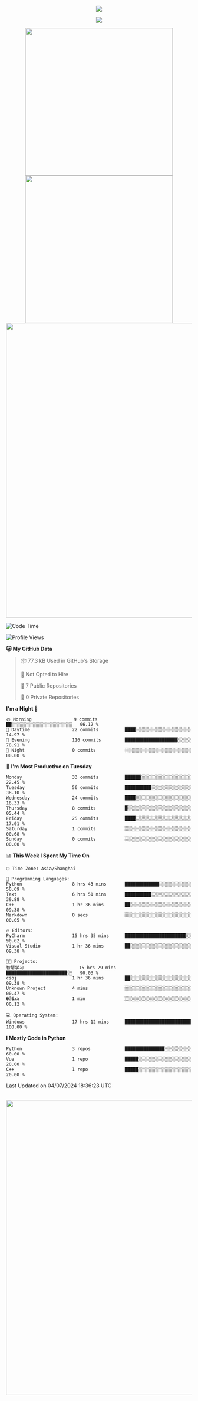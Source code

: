 <!-- header -->
<p align="center">
<img src="https://capsule-render.vercel.app/api?type=waving&color=timeGradient&height=300&&section=header&text=👋%20Hi&fontSize=90&fontAlign=50&fontAlignY=30&desc=I’m%20echoChalo&descAlign=50&descSize=30&descAlignY=60&animation=twinkling" />
</p>
<!--subheader -->
<p align="center">
<img src="https://readme-typing-svg.demolab.com?font=Montserrat&pause=1000&color=28F7E8&background=498FF600&center=true&vCenter=true&random=false&width=435&lines=Welcome+to+my+Github+profile+page!" />
</p>
<!-- data-->

<p align="center">
<img align="center" width="400" src="https://github-readme-stats.vercel.app/api?username=echoChalo&theme=github-compact" />
<img align="center" width="400" src="https://streak-stats.demolab.com?user=echoChalo&theme=tokyonight-duo&hide_border=true" />
<br/>
<img  width="800" align="center" src="https://github-readme-stats.vercel.app/api/wakatime?username=echoChalo&theme=transparent&hide_border=true&layout=compact&langs_count=22" /> 
 
<!--START_SECTION:waka-->
![Code Time](http://img.shields.io/badge/Code%20Time-48%20hrs%2058%20mins-blue)

![Profile Views](http://img.shields.io/badge/Profile%20Views-0-blue)

**🐱 My GitHub Data** 

> 📦 77.3 kB Used in GitHub's Storage 
 > 
> 🚫 Not Opted to Hire
 > 
> 📜 7 Public Repositories 
 > 
> 🔑 0 Private Repositories 
 > 
**I'm a Night 🦉** 

```text
🌞 Morning                9 commits           ██░░░░░░░░░░░░░░░░░░░░░░░   06.12 % 
🌆 Daytime                22 commits          ████░░░░░░░░░░░░░░░░░░░░░   14.97 % 
🌃 Evening                116 commits         ████████████████████░░░░░   78.91 % 
🌙 Night                  0 commits           ░░░░░░░░░░░░░░░░░░░░░░░░░   00.00 % 
```
📅 **I'm Most Productive on Tuesday** 

```text
Monday                   33 commits          ██████░░░░░░░░░░░░░░░░░░░   22.45 % 
Tuesday                  56 commits          ██████████░░░░░░░░░░░░░░░   38.10 % 
Wednesday                24 commits          ████░░░░░░░░░░░░░░░░░░░░░   16.33 % 
Thursday                 8 commits           █░░░░░░░░░░░░░░░░░░░░░░░░   05.44 % 
Friday                   25 commits          ████░░░░░░░░░░░░░░░░░░░░░   17.01 % 
Saturday                 1 commits           ░░░░░░░░░░░░░░░░░░░░░░░░░   00.68 % 
Sunday                   0 commits           ░░░░░░░░░░░░░░░░░░░░░░░░░   00.00 % 
```


📊 **This Week I Spent My Time On** 

```text
🕑︎ Time Zone: Asia/Shanghai

💬 Programming Languages: 
Python                   8 hrs 43 mins       █████████████░░░░░░░░░░░░   50.69 % 
Text                     6 hrs 51 mins       ██████████░░░░░░░░░░░░░░░   39.88 % 
C++                      1 hr 36 mins        ██░░░░░░░░░░░░░░░░░░░░░░░   09.38 % 
Markdown                 0 secs              ░░░░░░░░░░░░░░░░░░░░░░░░░   00.05 % 

🔥 Editors: 
PyCharm                  15 hrs 35 mins      ███████████████████████░░   90.62 % 
Visual Studio            1 hr 36 mins        ██░░░░░░░░░░░░░░░░░░░░░░░   09.38 % 

🐱‍💻 Projects: 
智慧学习                     15 hrs 29 mins      ███████████████████████░░   90.03 % 
csoj                     1 hr 36 mins        ██░░░░░░░░░░░░░░░░░░░░░░░   09.38 % 
Unknown Project          4 mins              ░░░░░░░░░░░░░░░░░░░░░░░░░   00.47 % 
�ǻ�ѧϰ                    1 min               ░░░░░░░░░░░░░░░░░░░░░░░░░   00.12 % 

💻 Operating System: 
Windows                  17 hrs 12 mins      █████████████████████████   100.00 % 
```

**I Mostly Code in Python** 

```text
Python                   3 repos             ███████████████░░░░░░░░░░   60.00 % 
Vue                      1 repo              █████░░░░░░░░░░░░░░░░░░░░   20.00 % 
C++                      1 repo              █████░░░░░░░░░░░░░░░░░░░░   20.00 % 
```




 Last Updated on 04/07/2024 18:36:23 UTC
<!--END_SECTION:waka-->

<br/>
<img width="800" src="https://github-readme-stats.vercel.app/api/top-langs/?username=echoChalo&&theme=transparent&hide_border=true&layout=compact&langs_count=8" />
